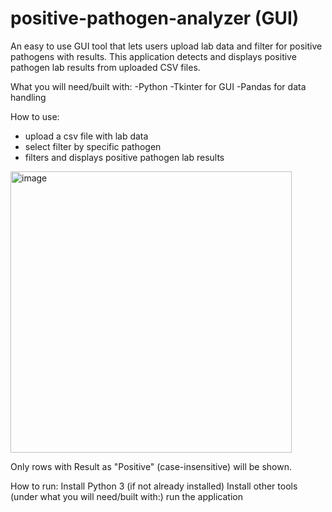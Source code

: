 # positive-pathogen-analyzer (GUI) 
An easy to use GUI tool that lets users upload lab data and filter for positive pathogens with results. This application detects and displays positive pathogen lab results from uploaded CSV files.

What you will need/built with:
-Python
-Tkinter for GUI
-Pandas for data handling

How to use:
- upload a csv file with lab data
- select filter by specific pathogen
- filters and displays positive pathogen lab results

<img width="450" alt="image" src="https://github.com/user-attachments/assets/96be0bd6-579b-4e34-bb06-17fbd8556286" />

Only rows with Result as "Positive" (case-insensitive) will be shown.

How to run: 
Install Python 3 (if not already installed)
Install other tools (under what you will need/built with:) 
run the application

